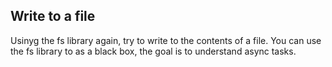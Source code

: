 ## Write to a file
Usinyg the fs library again, try to write to the contents of a file.
You can use the fs library to as a black box, the goal is to understand async tasks.